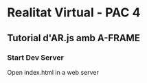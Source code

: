 # Realitat Virtual - PAC 4
## Tutorial d'AR.js amb A-FRAME

### Start Dev Server

Open index.html in a web server
